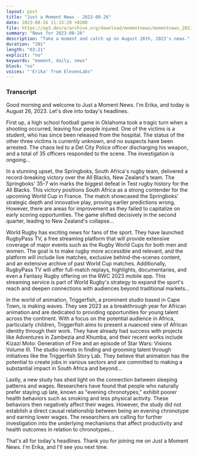 ```yaml
---
layout: post
title: "Just a Moment News - 2023-08-26"
date: 2023-08-26 11:15:29 +0200
file: https://op3.dev/e/archive.org/download/momentnews/momentnews_2023-08-26.mp3
summary: "News for 2023-08-26"
description: "Take a moment and catch up on August 26th, 2023's news."
duration: "201"
length: "03:21"
explicit: "no"
keywords: "moment, daily, news"
block: "no"
voices: "'Erika' from ElevenLabs"
---
```


### Transcript

Good morning and welcome to Just a Moment News. I'm Erika, and today is August 26, 2023. Let's dive into today's headlines.

First up, a high school football game in Oklahoma took a tragic turn when a shooting occurred, leaving four people injured. One of the victims is a student, who has since been released from the hospital. The status of the other three victims is currently unknown, and no suspects have been arrested. The chaos led to a Del City Police officer discharging his weapon, and a total of 35 officers responded to the scene. The investigation is ongoing...

In a stunning upset, the Springboks, South Africa's rugby team, delivered a record-breaking victory over the All Blacks, New Zealand's team. The Springboks' 35-7 win marks the biggest defeat in Test rugby history for the All Blacks. This victory positions South Africa as a strong contender for the upcoming World Cup in France. The match showcased the Springboks' strategic depth and innovative play, proving earlier predictions wrong. However, there are areas for improvement as they failed to capitalize on early scoring opportunities. The game shifted decisively in the second quarter, leading to New Zealand's collapse...

World Rugby has exciting news for fans of the sport. They have launched RugbyPass TV, a free streaming platform that will provide extensive coverage of major events such as the Rugby World Cups for both men and women. The goal is to make rugby more accessible and relevant, and the platform will include live matches, exclusive behind-the-scenes content, and an extensive archive of past World Cup matches. Additionally, RugbyPass TV will offer full-match replays, highlights, documentaries, and even a Fantasy Rugby offering on the RWC 2023 mobile app. This streaming service is part of World Rugby's strategy to expand the sport's reach and deepen connections with audiences beyond traditional markets...

In the world of animation, Triggerfish, a prominent studio based in Cape Town, is making waves. They see 2023 as a breakthrough year for African animation and are dedicated to providing opportunities for young talent across the continent. With a focus on the potential audience in Africa, particularly children, Triggerfish aims to present a nuanced view of African identity through their work. They have already had success with projects like Adventures in Zambezia and Khumba, and their recent works include Kizazi Moto: Generation of Fire and an episode of Star Wars: Visions Volume III. The studio invests in finding and grooming talent through initiatives like the Triggerfish Story Lab. They believe that animation has the potential to create jobs in various sectors and are committed to making a substantial impact in South Africa and beyond...

Lastly, a new study has shed light on the connection between sleeping patterns and wages. Researchers have found that people who naturally prefer staying up late, known as "evening chronotypes," exhibit poorer health behaviors such as smoking and less physical activity. These behaviors then negatively affect their wages. However, the study did not establish a direct causal relationship between being an evening chronotype and earning lower wages. The researchers are calling for further investigation into the underlying mechanisms that affect productivity and health outcomes in relation to chronotypes...

That's all for today's headlines. Thank you for joining me on Just a Moment News. I'm Erika, and I'll see you next time.
